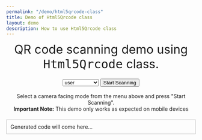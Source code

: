 ```yaml
---
permalink: "/demo/html5qrcode-class"
title: Demo of Html5Qrcode class
layout: demo
description: How to use Html5Qrcode class
---
```


<style>
/* #reader {
    width: 640px;
}

@media(max-width: 600px) {
	#reader {
		width: 300px;
	}
} */
.empty {
    display: block;
    width: 100%;
    height: 20px;
}
</style>
<link rel="stylesheet"
      href="//cdnjs.cloudflare.com/ajax/libs/highlight.js/10.0.3/styles/default.min.css">
<div style="text-align: center; font-size: 24pt">
   QR code scanning demo using <code style="font-size: 24pt">Html5Qrcode</code> class.
</div>
<div class="container">
	<div class="row">
		<div class="col-md-12" style="text-align: center;margin-bottom: 20px;">
			<div id="reader" style="display: inline-block;"></div>
			<div class="empty"></div>
            <div id="scanned-result"></div>
            <div>
                <select id="facingMode">
                    <option value="user">user</option>
                    <option value="environment">environment</option>
                </select>
                <button id="start">Start Scanning</button>
            </div>
            <br />
            <div>Select a camera facing mode from the menu above and press "Start Scanning".</div>
            <div>
                <strong>Important Note:</strong>
                This demo only works as expected on mobile devices
            </div>
            <div id="generated-code" style="border: 1px solid silver; padding: 10px; margin-top: 20px; text-align: left">
                Generated code will come here...
            </div>
		</div>
	</div>
</div>


<script src="/assets/js/html5-qrcode.min.js"></script>
<script src="/assets/js/demo/html5qrcode-class.js"></script>
